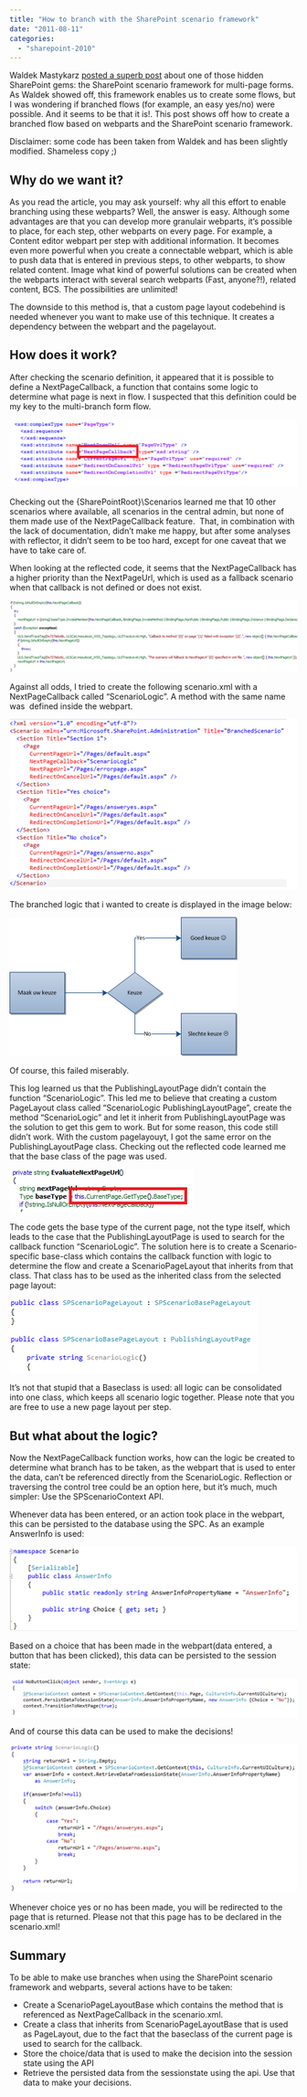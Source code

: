 ```yaml
---
title: "How to branch with the SharePoint scenario framework"
date: "2011-08-11"
categories: 
  - "sharepoint-2010"
---
```


Waldek Mastykarz [posted a superb post](http://blog.mastykarz.nl/multipage-forms-sharepoint-scenario-framework/) about one of those hidden SharePoint gems: the SharePoint scenario framework for multi-page forms. As Waldek showed off, this framework enables us to create some flows, but I was wondering if branched flows (for example, an easy yes/no) were possible. And it seems to be that it is!. This post shows off how to create a branched flow based on webparts and the SharePoint scenario framework.

Disclaimer: some code has been taken from Waldek and has been slightly modified. Shameless copy ;)

## Why do we want it?

As you read the article, you may ask yourself: why all this effort to enable branching using these webparts? Well, the answer is easy. Although some advantages are that you can develop more granulair webparts, it’s possible to place, for each step, other webparts on every page. For example, a Content editor webpart per step with additional information. It becomes even more powerful when you create a connectable webpart, which is able to push data that is entered in previous steps, to other webparts, to show related content. Image what kind of powerful solutions can be created when the webparts interact with several search webparts (Fast, anyone?!), related content, BCS. The possibilities are unlimited!

The downside to this method is, that a custom page layout codebehind is needed whenever you want to make use of this technique. It creates a dependency between the webpart and the pagelayout.

## How does it work?

After checking the scenario definition, it appeared that it is possible to define a NextPageCallback, a function that contains some logic to determine what page is next in flow. I suspected that this definition could be my key to the multi-branch form flow.

![](images/img_528a65531174f.png)

Checking out the {SharePointRoot}\\Scenarios learned me that 10 other scenarios where available, all scenarios in the central admin, but none of them made use of the NextPageCallback feature.  That, in combination with the lack of documentation, didn’t make me happy, but after some analyses with reflector, it didn’t seem to be too hard, except for one caveat that we have to take care of.

When looking at the reflected code, it seems that the NextPageCallback has a higher priority than the NextPageUrl, which is used as a fallback scenario when that callback is not defined or does not exist.

![](images/img_528a655e0f7f3.png)

Against all odds, I tried to create the following scenario.xml with a NextPageCallback called “ScenarioLogic”. A method with the same name was  defined inside the webpart.

![](images/img_528a656c00377.png)

The branched logic that i wanted to create is displayed in the image below:

![](images/img_528a6575efbfc.png)

Of course, this failed miserably.

This log learned us that the PublishingLayoutPage didn’t contain the function “ScenarioLogic”. This led me to believe that creating a custom PageLayout class called “ScenarioLogic PublishingLayoutPage”, create the method “ScenarioLogic” and let it inherit from PublishingLayoutPage was the solution to get this gem to work. But for some reason, this code still didn’t work. With the custom pagelayouyt, I got the same error on the PublishingLayoutPage class. Checking out the reflected code learned me that the base class of the page was used.

![](images/img_528a6582e553c.png)

The code gets the base type of the current page, not the type itself, which leads to the case that the PublishingLayoutPage is used to search for the callback function “ScenarioLogic”. The solution here is to create a Scenario-specific base-class which contains the callback function with logic to determine the flow and create a ScenarioPageLayout that inherits from that class. That class has to be used as the inherited class from the selected page layout:

![](images/img_528a658c2aa98.png)

It’s not that stupid that a Baseclass is used: all logic can be consolidated into one class, which keeps all scenario logic together. Please note that you are free to use a new page layout per step.

## But what about the logic?

Now the NextPageCallback function works, how can the logic be created to determine what branch has to be taken, as the webpart that is used to enter the data, can’t be referenced directly from the ScenarioLogic. Reflection or traversing the control tree could be an option here, but it’s much, much simpler: Use the SPScenarioContext API.

Whenever data has been entered, or an action took place in the webpart, this can be persisted to the database using the SPC. As an example AnswerInfo is used:

![](images/img_528a6594e1d41.png)

Based on a choice that has been made in the webpart(data entered, a button that has been clicked), this data can be persisted to the session state:

![](images/img_528a65a4a4ea2.png)

And of course this data can be used to make the decisions!

![](images/img_528a65ae9126a.png)

Whenever choice yes or no has been made, you will be redirected to the page that is returned. Please not that this page has to be declared in the scenario.xml!

## Summary

To be able to make use branches when using the SharePoint scenario framework and webparts, several actions have to be taken:

- Create a ScenarioPageLayoutBase which contains the method that is referenced as NextPageCallback in the scenario.xml.
- Create a class that inherits from ScenarioPageLayoutBase that is used as PageLayout, due to the fact that the baseclass of the current page is used to search for the callback.
- Store the choice/data that is used to make the decision into the session state using the API
- Retrieve the persisted data from the sessionstate using the api. Use that data to make your decisions.
